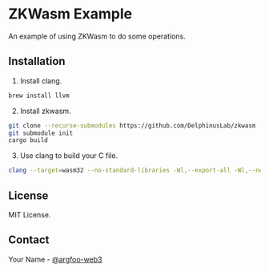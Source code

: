 # ZKWasm Example

An example of using ZKWasm to do some operations.

## Installation

1. Install clang.

```bash
brew install llvm
```
2. Install zkwasm.
```bash
git clone --recurse-submodules https://github.com/DelphinusLab/zkwasm
git submodule init
cargo build
```
3. Use clang to build your C file.
```bash
clang --target=wasm32 --no-standard-libraries -Wl,--export-all -Wl,--no-entry -Wl,--allow-undefined -o stringlen.wasm stringlen.c
```

## License

MIT License.

## Contact

Your Name - [@argfoo-web3](https://github.com/argfoo-web3)